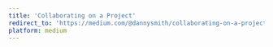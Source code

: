 ```yaml
---
title: 'Collaborating on a Project'
redirect_to: 'https://medium.com/@dannysmith/collaborating-on-a-project-be707e4a7c1d'
platform: medium
---
```

